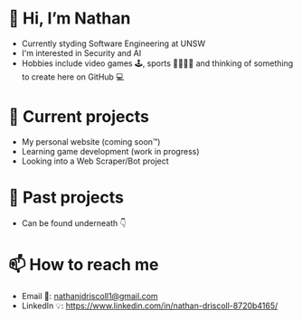 # 👋 Hi, I’m Nathan
- Currently styding Software Engineering at UNSW
- I'm interested in Security and AI
- Hobbies include video games 🕹️, sports 🏏🏉⛳🎾 and thinking of something to create here on GitHub 💻
# 🌱 Current projects
- My personal website (coming soon™)
- Learning game development (work in progress)
- Looking into a Web Scraper/Bot project
# 👀 Past projects
- Can be found underneath 👇
# 📫 How to reach me
- Email 📧: nathanjdriscoll1@gmail.com
- LinkedIn 💡: https://www.linkedin.com/in/nathan-driscoll-8720b4165/
<!---
nathand99/nathand99 is a ✨ special ✨ repository because its `README.md` (this file) appears on your GitHub profile.
You can click the Preview link to take a look at your changes.
- 
- Nothing to see here
- # 👀 I’m interested in Security and AI
- 💞️ I’m looking to collaborate on ...
- 📫 How to reach me ...
--->
